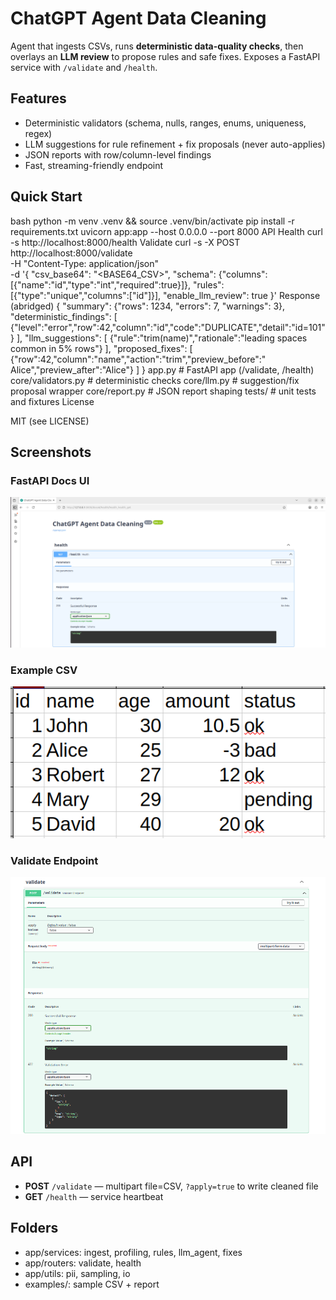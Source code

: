 # ChatGPT Agent Data Cleaning

Agent that ingests CSVs, runs **deterministic data-quality checks**, then overlays an **LLM review** to propose rules and safe fixes. Exposes a FastAPI service with `/validate` and `/health`.

## Features
- Deterministic validators (schema, nulls, ranges, enums, uniqueness, regex)
- LLM suggestions for rule refinement + fix proposals (never auto-applies)
- JSON reports with row/column-level findings
- Fast, streaming-friendly endpoint

## Quick Start
bash
python -m venv .venv && source .venv/bin/activate
pip install -r requirements.txt
uvicorn app:app --host 0.0.0.0 --port 8000
API
Health
curl -s http://localhost:8000/health
Validate
curl -s -X POST http://localhost:8000/validate \
  -H "Content-Type: application/json" \
  -d '{
        "csv_base64": "<BASE64_CSV>",
        "schema": {"columns":[{"name":"id","type":"int","required":true}]},
        "rules": [{"type":"unique","columns":["id"]}],
        "enable_llm_review": true
      }'
Response (abridged)
{
  "summary": {"rows": 1234, "errors": 7, "warnings": 3},
  "deterministic_findings": [
    {"level":"error","row":42,"column":"id","code":"DUPLICATE","detail":"id=101"}
  ],
  "llm_suggestions": [
    {"rule":"trim(name)","rationale":"leading spaces common in 5% rows"}
  ],
  "proposed_fixes": [
    {"row":42,"column":"name","action":"trim","preview_before":"  Alice","preview_after":"Alice"}
  ]
}
app.py                # FastAPI app (/validate, /health)
core/validators.py    # deterministic checks
core/llm.py           # suggestion/fix proposal wrapper
core/report.py        # JSON report shaping
tests/                # unit tests and fixtures
License

MIT (see LICENSE)

## Screenshots

### FastAPI Docs UI
![FastAPI Docs UI](images/docs_ui.png)

### Example CSV
![Example CSV](images/example_csv.png)

### Validate Endpoint
![FastAPI /validate](images/validate_ui.png)

## API
- **POST** `/validate` — multipart file=CSV, `?apply=true` to write cleaned file  
- **GET** `/health` — service heartbeat
## Folders
- app/services: ingest, profiling, rules, llm_agent, fixes  
- app/routers: validate, health  
- app/utils: pii, sampling, io  
- examples/: sample CSV + report
